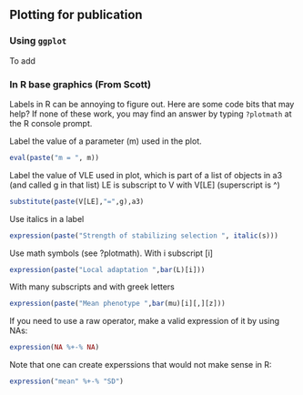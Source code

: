 ## Plotting for publication 

### Using `ggplot`

To add 

### In R base graphics (From Scott)

Labels in R can be annoying to figure out. Here are some code bits that may help? If none of these work, you may find an answer by typing `?plotmath` at the R console prompt.

Label the value of a parameter (m) used in the plot.

```R
eval(paste("m = ", m))
```

Label the value of VLE used in plot, which is part of a list of objects in a3 (and called g in that list)
LE is subscript to V with V[LE] (superscript is ^)

```R
substitute(paste(V[LE],"=",g),a3)
```

Use italics in a label

```R
expression(paste("Strength of stabilizing selection ", italic(s)))
```

Use math symbols (see ?plotmath). 
With i subscript [i]

```R
expression(paste("Local adaptation ",bar(L)[i]))
```

With many subscripts and with greek letters

```R
expression(paste("Mean phenotype ",bar(mu)[i][,][z]))
```


If you need to use a raw operator, make a valid expression of it by using NAs: 

```R
expression(NA %+-% NA)
```

Note that one can create experssions that would not make sense in R:
```R
expression("mean" %+-% "SD")
```


